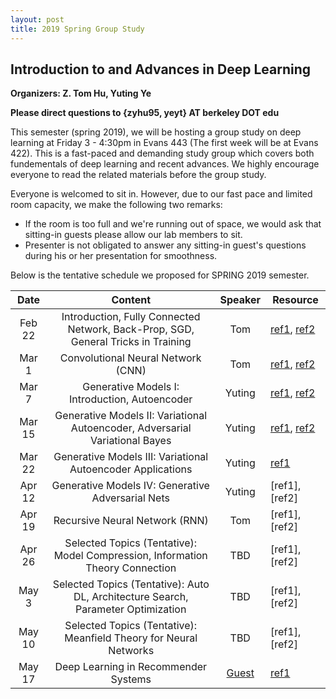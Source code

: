 ```yaml
---
layout: post
title: 2019 Spring Group Study
---
```


## Introduction to and Advances in Deep Learning

**Organizers: Z. Tom Hu, Yuting Ye**

**Please direct questions to {zyhu95, yeyt} AT berkeley DOT edu**

This semester (spring 2019), we will be hosting a group study on deep learning at Friday 3 - 4:30pm in Evans 443 (The first week will be at Evans 422). This is a fast-paced and demanding study group which covers both fundementals of deep learning and recent advances. We highly encourage everyone to read the related materials before the group study.

Everyone is welcomed to sit in. However, due to our fast pace and limited room capacity, we make the following two remarks:

* If the room is too full and we're running out of space, we would ask that sitting-in guests please allow our lab members to sit.
* Presenter is not obligated to answer any sitting-in guest's questions during his or her presentation for smoothness.

Below is the tentative schedule we proposed for SPRING 2019 semester.


|   Date   |                                      Content                                      | Speaker | Resource        |
|:--------:|:---------------------------------------------------------------------------------:|:-------:|-----------------|
| Feb 22 | Introduction, Fully Connected Network, Back-Prop, SGD, General Tricks in Training |   Tom   | [ref1](http://cs231n.github.io), [ref2](http://deeplearning.cs.cmu.edu) |
| Mar 1  | Convolutional Neural Network (CNN)                                                |   Tom   | [ref1](http://cs231n.github.io), [ref2](http://introtodeeplearning.com/materials/2019_6S191_L3.pdf) |
| Mar 7  | Generative Models I: Introduction, Autoencoder                                    |  Yuting | [ref1](https://sites.google.com/view/berkeley-cs294-158-sp19/home), [ref2](http://introtodeeplearning.com/materials/2019_6S191_L4.pdf) |
| Mar 15 | Generative Models II: Variational Autoencoder, Adversarial Variational Bayes      |  Yuting | [ref1](http://introtodeeplearning.com/materials/2019_6S191_L4.pdf), [ref2](https://arxiv.org/pdf/1805.08672.pdf) |
| Mar 22 | Generative Models III: Variational Autoencoder Applications                       |  Yuting | [ref1](https://arxiv.org/pdf/1805.08672.pdf)   |
| Apr 12 | Generative Models IV: Generative Adversarial Nets                                 |  Yuting | [ref1], [ref2] |
| Apr 19 | Recursive Neural Network (RNN)                                                    |   Tom   | [ref1], [ref2] |
| Apr 26 | Selected Topics (Tentative): Model Compression, Information Theory Connection     |   TBD   | [ref1], [ref2] |
| May 3  | Selected Topics (Tentative): Auto DL, Architecture Search, Parameter Optimization |   TBD   | [ref1], [ref2] |
| May 10 | Selected Topics (Tentative): Meanfield Theory for Neural Networks                 |   TBD   | [ref1], [ref2] |
| May 17 | Deep Learning in Recommender Systems                                              |  [Guest](https://researchers.mq.edu.au/en/persons/zizhu-zhang)  | [ref1](https://arxiv.org/abs/1708.05031) |

